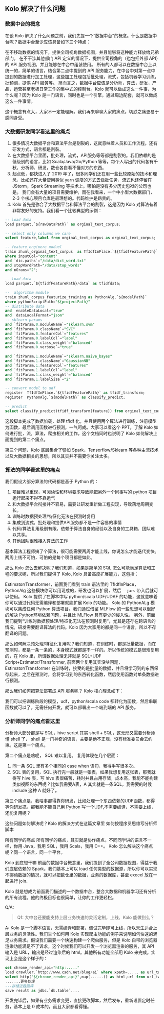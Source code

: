 ## Kolo 解决了什么问题

### 数据中台的概念
在谈 Kolo 解决了什么问题之前，我们先提一个“数据中台”的概念。什么是数据中台呢？数据中台至少应该具备如下三个特点：

在不移动数据的情况下，提供全司视角数据视图，并且能够将这种能力释放给兄弟部门。
在不干涉其他部门 API 定义的情况下，提供全司视角的（也包括外部 API）的 API 服务视图，并且能够在中台中组装使用。
所有的人都可以在数据中台上以统一的，简单的语言，结合第二点中提到的 API 服务能力，在中台中对第一点中提到的数据进行加工处理，这些加工处理包括批处理，流式，包括机器学习训练，批预测，提供 API 服务等。
简而言之，数据中台应该是分析师，算法，研发，产品，运营甚至老板日常工作的集中式的控制台。Kolo 就可以做成这么一件事，为什么呢？因为 Kolo 是一门语言，同时也是一个引擎，通过周边配套，就可以做成这么一件事情。

这个概念有点大，大家不一定能理解。我们再来聊聊大家的痛点，切肤之痛更易于感同身受。

### 大数据研发同学看这里的痛点
1. 很多情况大数据平台和算法平台是割裂的，这就意味着人员和工作流程，还有研发方式，语言都是割裂。
2. 在大数据平台里面，批处理，流式，API服务等等都是割裂的。我们依赖的是低级别的语言，比如 Scala/Java/Go/Python 等等，每个人写出的代码各有千秋，分析师，研发，数仓各自看不懂对方的东西。
3. 起点低，都快进入了 2019 年了，很多同学们还在用一些比较原始的技术和理念，比如还在大量使用类似 yarn 调度的方式去做批任务，流式也还停留在 JStorm，Spark Streaming 等技术上。哪怕是没有多少历史包袱的公司也是。
我们会有大量的项目需要维护，而在我看来，一个中小型大数据部门，2-3 个核心项目仓库是最理想的。代码维护是昂贵的。
4. Kolo 首先是弥合了大数据平台和算法平台的割裂，这是因为 Kolo 对算法有着非常友好的支持。我们看一个比较典型的示例：

```sql
-- load data
load parquet.`${rawDataPath}` as orginal_text_corpus;
 
-- select only columns we care
select feature,label from orginal_text_corpus as orginal_text_corpus;
 
-- feature enginere moduel
train zhuml_orginal_text_corpus  as TfIdfInPlace.`${tfidfFeaturePath}` 
where inputCol="content" 
and `dic.paths`="/data/dict_word.txt" 
and stopWordPath="/data/stop_words"
and nGrams="2";
 
-- load data
load parquet.`${tfidfFeaturePath}/data` as tfidfdata;
 
--  algorithm module
train zhuml_corpus_featurize_training as PythonAlg.`${modelPath}` 
where pythonScriptPath="${projectPath}"
-- distribute data
and  enableDataLocal="true"
and  dataLocalFormat="json"
-- sklearn params
and `fitParam.0.moduleName`="sklearn.svm"
and `fitParam.0.className`="SVC"
and `fitParam.0.featureCol`="features"
and `fitParam.0.labelCol`="label"
and `fitParam.0.class_weight`="balanced"
and `fitParam.0.verbose`="true"
 
and `fitParam.1.moduleName`="sklearn.naive_bayes"
and `fitParam.1.className`="GaussianNB"
and `fitParam.1.featureCol`="features"
and `fitParam.1.labelCol`="label"
and `fitParam.1.class_weight`="balanced"
and `fitParam.1.labelSize`="2"
 
-- convert model to udf
register  TfIdfInPlace.`${tfidfFeaturePath}` as tfidf_transform;
register  PythonAlg.`${modelPath}` as classify_predict;
 
-- predict
select classify_predict(tfidf_transform(feature)) from orginal_text_corpus as output;
```
这段脚本完成了数据加载，处理 tfidf 化，并且使用两个算法进行训练，注册模型为函数，最后调用函数进行预测，一气呵成。大家可以看这个 PPT，了解 Kolo 如何进行批，流，算法，爬虫相关的工作。这个文档同时也说明了 Kolo 如何解决上面提到的第二个痛点。

第三个问题，Kolo 底层集合了譬如 Spark，Tensorflow/Sklearn 等各种主流技术以及大数据相关的思想，所以其实并不需要你关注太多。

### 算法的同学看这里的痛点
我们假设大部分算法的代码都是基于 Python 的：

1. 项目难以重现，可阅读性和环境要求导致能把另外一个同事写的 python 项目运行起来不得不靠运气
2. 和大数据平台衔接并不容易，需要让研发重新做工程实现，导致落地周期变长。
3. 训练时数据预处理/特征化无法在预测时复用
4. 集成到流式，批处理和提供API服务都不是一件容易的事情
5. 代码/算法复用级别有限，依赖于算法自身的经验以及自身的工具箱，团队难以共享。
6. 其他团队很难接入算法的工作

基本算法工程师搞了个算法，很可能需要两周才能上线，你说怎么才能迭代变快。两周上线不可怕，可怕的是每个项目都是如此。

那么  Kolo 怎么去解决呢？我们知道，如果是简单的 SQL 怎么可能满足算法和工程的要求呢，所以我们提供了 Kolo, Kolo 具备高度扩展能力，这包括：

Estimator/Transformer，前面我们看到 train 语法里的 TfIdfInPlace，PythonAlg 这些模块你可以用现成的，研发也可以扩展，然后 `--jars` 带入后就可以使用。
Kolo 提供了在脚本中写 python/scala UDF/UDAF 的功能，这就意味着你可以通过代码无需编译和部署就能扩展 Kolo 的功能。
Kolo 的 PythonALg 模块可以集成任何 Python 算法项目。我们通过借鉴 MLFlow 的一些思想可以很好的解决 Python环境依赖问题，并且比 MLFlow 具有更少的侵入性。
另外，前面我们提到“训练时数据预处理/特征化无法在预测时复用“，尤其是还存在跨语言的情况，研发需要翻译算法的代码。Kolo 因为大家用的都是同一个语言，所以不存翻译的问题。

那么如何解决预处理/特征化复用呢？我们知道，在训练时，都是批量数据，而在预测时，都是一条一条的，本身模式就都是不一样的。所以传统的模式是很难复用的，在 Kolo 里，所谓数据处理无非就是 SQL+UDF Script+Estimator/Transformer, 前面两个复用其实没啥问题，Estimator/Transformer 在训练时，接受的是批量的数据，并且将学习到的东西保存起来，之后在预测时，会将学习到的东西转化函数，然后使用函数对单条数据进行预测。

那么我们如何把算法部署成 API 服务呢？ Kolo 核心理念如下：

我们可以把训练阶段的模型，udf，python/scala code 都转化为函数，然后串联函数就可以了。无需任何开发，就可以部署出一个端到端的 API 服务。

### 分析师同学的痛点看这里
分析师大部分都是写 SQL，hive script 其实 shell + SQL，这无形又需要分析师懂 shell 了， shell 是一门神奇的语言，主要是他不正规，没有标准委员会去约束。这是第一个痛点。

第二个痛点是啥呢， SQL 难以复用。 复用体现在几个层面：

1. 同一条 SQL 里有多个相同的 case when 语句，我得手写很多次。
2. SQL 表的复用，SQL 执行完一般就是一张表，如果我想复用这张表，那我就得写 hive 表，写 hive 表很痛苦，耗时并且占用存储，成本高。我能不能构建类似视图的东西呢？比如我需要A表，A 其实就是一条SQL，我需要的时候 include 这种 A 就好了。

第三个痛点是，我啥事都得靠你研发，比如处理一个东西依赖的UDF函数，都得等你研发搞。那我能不能自己用 Python 写一个UDF,不需要编译，不需要上线，还能复用呢？

这些问题如何解决呢？Kolo 的解决方式在这篇文章里 如何按程序员思维写分析师脚本

所有同学的痛点
所有同学的痛点，其实就是协作痛点。不同同学讲的语言不一样，你用 Java，我用 SQL，我用 Scala，我用 C++。 Kolo 怎么解决这个痛点呢？同一个语言，同一个平台。

Kolo 到底想干嘛
前面的数据中台概念里，我们提到了全公司数据视图，得益于我们底层依赖的 Spark，我们基本上可以 load 任何类型的数据源，所以你可以实现不挪动数据的情况，就可以把数仓里的数据，业务的数据库，甚至 execel 放在一起进行 join.

Kolo 就是想成为前面我们描述的一个数据中台，整合大数据和机器学习还有分析的所有流程。他的终极目标也很简单，让你的工作更轻松。


Q/A:

>Q1: 大中台还要能支持上层业务快速的灵活定制，上线，Kolo 能做到么？

A: Kolo 是一个脚本语言，无需编译和部署，调试完毕即可上线，所以天生适合上层业务的灵活性。我们举个如何用 Kolo 实现爬虫功能的例子来说明如何快速的满足业务需求。假设我们需要一个快速构建一个爬虫服务，但是 Kolo 自带的浏览器渲染功能满足不了诉求，这个时候我们可以开发一个浏览器渲染的服务，其 API 输入是 URL，输出是经过渲染后的 html。其他所有功能全部用 Kolo 来完成。实现上会是这个样子的：

```sql
set chrome_render_api="http:....."
load crawller.`http://www.csdn.net/blog/ai` where xpath=..... as url_table;
select http("${chrome_render_api}",map(......)) as html,url from url_table as htmls;
.......更多处理
---存储进数据库
save result as jdbc.`db.table`....
```
开发完毕后，如果有业务需求变更，直接更改脚本，然后发布，重新设置定时任务，基本上是 0 成本的，而且大家都看得懂。
